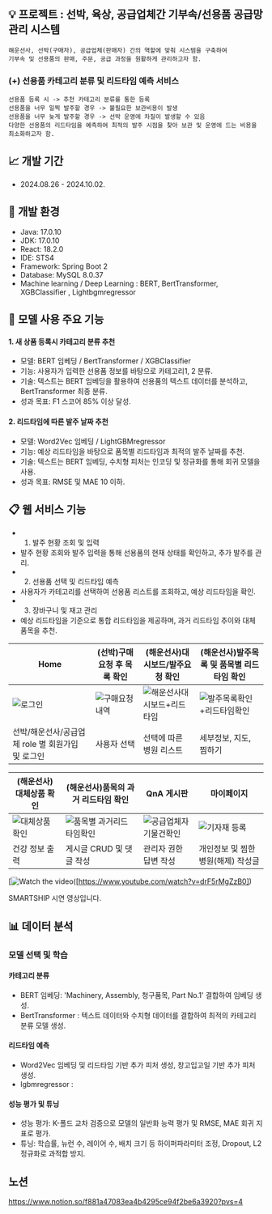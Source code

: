 
## 💡 프로젝트 : 선박, 육상, 공급업체간 기부속/선용품 공급망 관리 시스템
```
해운선사, 선박(구매자), 공급업체(판매자) 간의 역할에 맞춰 시스템을 구축하여
기부속 및 선용품의 판매, 주문, 공급 과정을 원활하게 관리하고자 함.
```
### (+) 선용품 카테고리 분류 및 리드타임 예측 서비스
```
선용품 등록 시 -> 추천 카테고리 분류를 통한 등록
선용품을 너무 일찍 발주할 경우 -> 불필요한 보관비용이 발생
선용품을 너무 늦게 발주할 경우 -> 선박 운영에 차질이 발생할 수 있음
다양한 선용품의 리드타임을 예측하여 최적의 발주 시점을 찾아 보관 및 운영에 드는 비용을 최소화하고자 함.
```
## 📈 개발 기간
- 2024.08.26 - 2024.10.02.
  
## 🔧 개발 환경
- Java: 17.0.10
- JDK: 17.0.10
- React: 18.2.0
- IDE: STS4
- Framework: Spring Boot 2
- Database: MySQL 8.0.37
- Machine learning / Deep Learning : BERT, BertTransformer, XGBClassifier , Lightbgmregressor
  
## 📌 모델 사용 주요 기능
#### 1. 새 상품 등록시 카테고리 분류 추천
- 모델: BERT 임베딩 / BertTransformer / XGBClassifier
- 기능: 사용자가 입력한 선용품 정보를 바탕으로 카테고리1, 2 분류.
- 기술: 텍스트는 BERT 임베딩을 활용하여 선용품의 텍스트 데이터를 분석하고, BertTransformer 최종 분류.
- 성과 목표: F1 스코어 85% 이상 달성.
#### 2. 리드타임에 따른 발주 날짜 추천
- 모델: Word2Vec 임베딩 / LightGBMregressor
- 기능: 예상 리드타임을 바탕으로 품목별 리드타임과 최적의 발주 날짜를 추천.
- 기술: 텍스트는 BERT 임베딩, 수치형 피처는 인코딩 및 정규화를 통해 회귀 모델을 사용.
- 성과 목표: RMSE 및 MAE 10 이하.


  
  
## 📋 웹 서비스 기능
- 1. 발주 현황 조회 및 입력
- 발주 현황 조회와 발주 입력을 통해 선용품의 현재 상태를 확인하고, 추가 발주를 관리.
- 2. 선용품 선택 및 리드타임 예측
- 사용자가 카테고리를 선택하여 선용품 리스트를 조회하고, 예상 리드타임을 확인.
- 3. 장바구니 및 재고 관리
- 예상 리드타임을 기준으로 통합 리드타임을 제공하며, 과거 리드타임 추이와 대체 품목을 추천.
  
 
|Home|(선박)구매요청 후 목록 확인|(해운선사)대시보드/발주요청 확인|(해운선사)발주목록 및 품목별 리드타임 확인|
|---|---|---|---|
|![로그인](https://github.com/user-attachments/assets/7e08dd1d-02d2-42ba-92b7-5e58028ef9ba)|![구매요청내역](https://github.com/user-attachments/assets/4409c019-2d13-4aba-8f91-ab03d3913868)|![해운선사대시보드+리드타임](https://github.com/user-attachments/assets/5de51580-b91c-459c-a8f8-c6bc43b828a1)|![발주목록확인+리드타임확인](https://github.com/user-attachments/assets/49229cf7-4cb4-446d-83f9-131d2eee12ec)|
|선박/해운선사/공급업체 role 별 회원가입 및 로그인 |사용자 선택|선택에 따른 병원 리스트|세부정보, 지도, 찜하기|

|(해운선사) 대체상품 확인 |(해운선사)품목의 과거 리드타임 확인 |QnA 게시판|마이페이지|
|---|---|---|---| 
|![대체상품확인](https://github.com/user-attachments/assets/99bf4390-e584-4502-8d21-8c8dd4601ad9)|![품목별 과거리드타임확인](https://github.com/user-attachments/assets/62a2a0b7-f608-4c2e-8c55-73b0a2b086be)|![공급업체자기물건확인](https://github.com/user-attachments/assets/eeaffd17-445b-4a57-8798-cd2ac655d3fb)|![기자재 등록](https://github.com/user-attachments/assets/138ce76c-397f-4d4c-9c85-9738280ed41c)|
|건강 정보 출력|게시글 CRUD 및 댓글 작성|관리자 권한 답변 작성|개인정보 및 찜한 병원(해제) 작성글|

[![Watch the video](https://github.com/user-attachments/assets/37ef937e-c45e-415d-8793-32359c2f86ed)([https://www.youtube.com/watch?v=drF5rMgZzB0])

SMARTSHIP 시연 영상입니다.




## 📊 데이터 분석
### 모델 선택 및 학습
#### 카테고리 분류
- BERT 임베딩: 'Machinery, Assembly, 청구품목, Part No.1' 결합하여 임베딩 생성.
- BertTransformer : 텍스트 데이터와 수치형 데이터를 결합하여 최적의 카테고리 분류 모델 생성.
#### 리드타임 예측
- Word2Vec 임베딩 및 리드타임 기반 추가 피처 생성, 창고입고일 기반 추가 피처 생성.
- lgbmregressor : 
#### 성능 평가 및 튜닝
- 성능 평가: K-폴드 교차 검증으로 모델의 일반화 능력 평가 및 RMSE, MAE 회귀 지표로 평가.
- 튜닝: 학습률, 뉴런 수, 레이어 수, 배치 크기 등 하이퍼파라미터 조정, Dropout, L2 정규화로 과적합 방지.
  
## 노션 
https://www.notion.so/f881a47083ea4b4295ce94f2be6a3920?pvs=4
